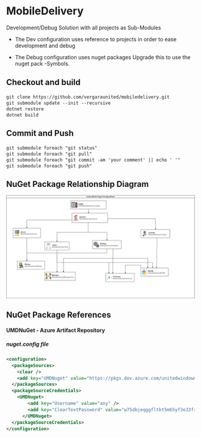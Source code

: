# MobileDelivery
Development/Debug Solution with all projects as Sub-Modules

* The Dev configuration uses reference to projects in order to ease development and debug

* The Debug configuration uses nuget packages Upgrade this to use the nuget pack -Symbols.


## Checkout and build
```
git clone https://github.com/vergaraunited/mobiledelivery.git
git submodule update --init --recursive
dotnet restore
dotnet build
```

## Commit and Push
```
git submodule foreach "git status"
git submodule foreach "git pull"
git submodule foreach "git commit -am 'your comment' || echo ' '"
git submodule foreach "git push"
```

## NuGet Package Relationship Diagram
![NuGet Package Model](https://github.com/vergaraunited/Docs/blob/master/imgs/MobileDeliveryModel.jpg)

## NuGet Package References
#### UMDNuGet - Azure Artifact Repository
##### nuget.config file
```xml
<configuration>
  <packageSources>
    <clear />
    <add key="UMDNuget" value="https://pkgs.dev.azure.com/unitedwindowmfg/1e4fcdac-b7c9-4478-823a-109475434848/_packaging/UMDNuget/nuget/v3/index.json" />
  </packageSources>
  <packageSourceCredentials>
    <UMDNuget>
        <add key="Username" value="any" />
        <add key="ClearTextPassword" value="w75dbjeqggfltkt5m65yf3e33fryf2olu22of55jxj4b3nmfkpaa" />
      </UMDNuget>
  </packageSourceCredentials>
</configuration>
